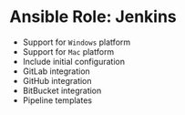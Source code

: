 # Ansible Role: Jenkins

* Support for `Windows` platform
* Support for `Mac` platform
* Include initial configuration
* GitLab integration
* GitHub integration
* BitBucket integration
* Pipeline templates
